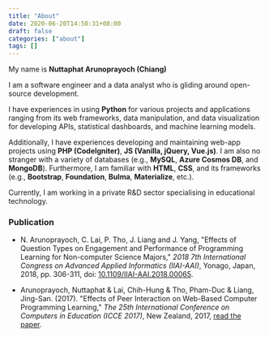 ```yaml
---
title: "About"
date: 2020-06-20T14:50:31+08:00
draft: false
categories: ["about"]
tags: []
---
```


My name is **Nuttaphat Arunoprayoch (Chiang)**

I am a software engineer and a data analyst who is gliding around open-source development.

I have experiences in using **Python** for various projects and applications ranging from its web frameworks, data manipulation, and data visualization for developing APIs, statistical dashboards, and machine learning models.

Additionally, I have experiences developing and maintaining web-app projects using **PHP (CodeIgniter)**, **JS (Vanilla, jQuery, Vue.js)**. I am also no stranger with a variety of databases (e.g., **MySQL**, **Azure Cosmos DB**, and **MongoDB**).  Furthermore, I am familiar with **HTML**, **CSS**, and its frameworks (e.g., **Bootstrap**, **Foundation**, **Bulma**, **Materialize**, etc.).

Currently, I am working in a private R&D sector specialising in educational technology.

### Publication

* N. Arunoprayoch, C. Lai, P. Tho, J. Liang and J. Yang, "Effects of Question Types on Engagement and Performance of Programming Learning for Non-computer Science Majors," *2018 7th International Congress on Advanced Applied Informatics (IIAI-AAI)*, Yonago, Japan, 2018, pp. 306-311, doi: [10.1109/IIAI-AAI.2018.00065](https://ieeexplore.ieee.org/document/8693438).

* Arunoprayoch, Nuttaphat & Lai, Chih-Hung & Tho, Pham-Duc & Liang, Jing-San. (2017). "Effects of Peer Interaction on Web-Based Computer Programming Learning," *The 25th International Conference on Computers in Education (ICCE 2017)*, New Zealand, 2017, [read the paper](https://www.researchgate.net/publication/322853323_Effects_of_Peer_Interaction_on_Web-Based_Computer_Programming_Learning).
